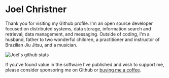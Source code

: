 # Joel Christner

Thank you for visiting my Github profile.  I'm an open source developer focused on distributed systems, data storage, information search and retrieval, data management, and messaging.  Outside of coding, I'm a husband, father to two wonderful children, a practitioner and instructor of Brazilian Jiu Jitsu, and a musician.

![Joel's github stats](https://github-readme-stats.vercel.app/api?username=jchristn&show_icons=true&hide_border=true)

If you've found value in the software I've published and wish to support me, please consider sponsoring me on Github or [buying me a coffee](https://www.buymeacoffee.com/joelchristner).
